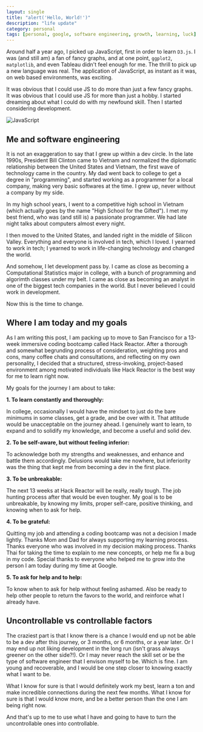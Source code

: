 ```yaml
---
layout: single
title: "alert('Hello, World!')"
description: "life update"
category: personal
tags: [personal, google, software engineering, growth, learning, luck]
---
```


Around half a year ago, I picked up JavaScript, first in order to learn `D3.js`. I was (and still am) a fan of fancy graphs, and at one point, `ggplot2`, `matplotlib`, and even Tableau didn't feel enough for me. The thrill to pick up a new language was real. The application of JavaScript, as instant as it was, on web based environments, was exciting. 

It was obvious that I could use JS to do more than just a few fancy graphs. It was obvious that I could use JS for more than just a hobby. I started dreaming about what I could do with my newfound skill. Then I started considering development.

![JavaScript](https://images.pexels.com/photos/247791/pexels-photo-247791.png)

## Me and software engineering

It is not an exaggeration to say that I grew up within a dev circle. In the late 1990s, President Bill Clinton came to Vietnam and normalized the diplomatic relationship between the United States and Vietnam, the first wave of technology came in the country. My dad went back to college to get a degree in "programming", and started working as a programmer for a local company, making very basic softwares at the time. I grew up, never without a company by my side. 

In my high school years, I went to a competitive high school in Vietnam (which actually goes by the name "High School for the Gifted"). I met my best friend, who was (and still is) a passionate programmer. We had late night talks about computers almost every night.

I then moved to the United States, and landed right in the middle of Silicon Valley. Everything and everyone is involved in tech, which I loved. I yearned to work in tech; I yearned to work in life-changing technology and changed the world. 

And somehow, I let development pass by. I came as close as becoming a Computational Statistics major in college, with a bunch of programming and algorimth classes under my belt. I came as close as becoming an analyst in one of the biggest tech companies in the world. But I never believed I could work in development.

Now this is the time to change.

## Where I am today and my goals

As I am writing this post, I am packing up to move to San Francisco for a 13-week immersive coding bootcamp called Hack Reactor. After a thorough and somewhat begrunding process of consideration, weighting pros and cons, many coffee chats and consultations, and reflecting on my own personality, I decided that a structured, stress-invoking, project-based environment among motivated individuals like Hack Reactor is the best way for me to learn right now. 

My goals for the journey I am about to take:

**1. To learn constantly and thoroughly:**

In college, occasionally I would have the mindset to just do the bare minimums in some classes, get a grade, and be over with it. That attitude would be unacceptable on the journey ahead. I genuinely want to learn, to expand and to solidify my knowledge, and become a useful and solid dev.

**2. To be self-aware, but without feeling inferior:**

To acknowledge both my strengths and weaknesses, and enhance and battle them accordingly. Delusions would take me nowhere, but inferiority was the thing that kept me from becoming a dev in the first place.

**3. To be unbreakable:**

The next 13 weeks at Hack Reactor will be really, really tough. The job hunting process after that would be even tougher. My goal is to be unbreakable, by knowing my limits, proper self-care, positive thinking, and knowing when to ask for help.

**4. To be grateful:**

Quitting my job and attending a coding bootcamp was not a decision I made lightly. Thanks Mom and Dad for always supporting my learning process. Thanks everyone who was involved in my decision making process. Thanks Thai for taking the time to explain to me new concepts, or help me fix a bug in my code. Special thanks to everyone who helped me to grow into the person I am today during my time at Google.

**5. To ask for help and to help:**

To know when to ask for help without feeling ashamed. Also be ready to help other people to return the favors to the world, and reinforce what I already have.

## Uncontrollable vs controllable factors

The craziest part is that I know there is a chance I would end up not be able to be a dev after this journey, or 3 months, or 6 months, or a year later. Or I may end up not liking development in the long run (isn't grass always greener on the other side?!). Or I may never reach the skill set or be the type of software engineer that I envison myself to be. Which is fine. I am young and recoverable, and I would be one step closer to knowing exactly what I want to be.

What I know for sure is that I would definitely work my best, learn a ton and make incredible connections during the next few months. What I know for sure is that I would know more, and be a better person than the one I am being right now.

And that's up to me to use what I have and going to have to turn the uncontrollable ones into controllable.
